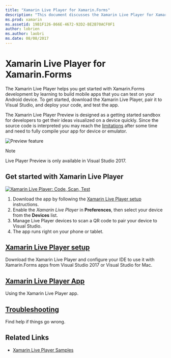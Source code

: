 ```yaml
---
title: "Xamarin Live Player for Xamarin.Forms"
description: "This document discusses the Xamarin Live Player for Xamarin.Forms, describing installation, the Xamarin Live Player app, samples to use with Xamarin Live Player, limitations, and troubleshooting."
ms.prod: xamarin
ms.assetid: 19B1F126-866E-4672-92D2-BE2B70ACF0F1
author: lobrien
ms.author: laobri
ms.date: 08/08/2017
---
```


# Xamarin Live Player for Xamarin.Forms

The Xamarin Live Player helps you get started with Xamarin.Forms development by learning to build mobile apps that you can test on your Android device. To get started, download the Xamarin Live Player, pair it to Visual Studio, and deploy your code, and test the app.

The Xamarin Live Player Preview is designed as a getting started sandbox for developers to get their ideas visualized on a device quickly. Since the source code is interpreted you may reach the [limitations](limitations.md) after some time and need to fully compile your app for device or emulator.

![Preview feature](~/media/shared/preview.png)

> [!NOTE]
> Live Player Preview is only available in Visual Studio 2017.

## Get started with Xamarin Live Player

[![Xamarin Live Player: Code, Scan, Test](images/xamarin-live.png)](images/xamarin-live-sml.png#lightbox)

1. Download the app by following the [Xamarin Live Player setup](install.md) instructions.
2. Enable the *Xamarin Live Player* in **Preferences**, then select your device from the **Devices** list.
3. Manage Live Player devices to scan a QR code to pair your device to Visual Studio.
4. The app runs right on your phone or tablet.

## [Xamarin Live Player setup](install.md)

Download the Xamarin Live Player and configure your IDE to use it with Xamarin.Forms apps from Visual Studio 2017 or Visual Studio for Mac. 

## [Xamarin Live Player App](player.md)

Using the Xamarin Live Player app.

## [Troubleshooting](troubleshooting.md)

Find help if things go wrong.

## Related Links

- [Xamarin Live Player Samples](https://developer.xamarin.com/samples/xamarin-live-player/all/)
